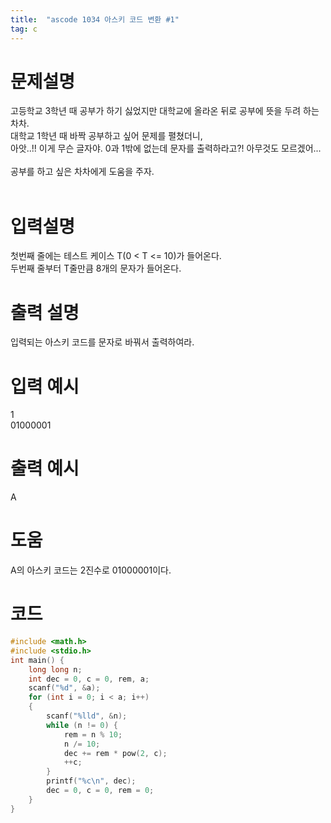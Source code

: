 ```yaml
---
title:  "ascode 1034 아스키 코드 변환 #1"
tag: c
---
```


# 문제설명

고등학교 3학년 때 공부가 하기 싫었지만 대학교에 올라온 뒤로 공부에 뜻을 두려 하는 차차.<br>
대학교 1학년 때 바짝 공부하고 싶어 문제를 펼쳤더니,<br>
아앗..!! 이게 무슨 글자야. 0과 1밖에 없는데 문자를 출력하라고?! 아무것도 모르겠어...<br>
<br>
공부를 하고 싶은 차차에게 도움을 주자.<br>
<br>
# 입력설명 

첫번째 줄에는 테스트 케이스 T(0 < T <= 10)가 들어온다.<br>
두번째 줄부터 T줄만큼 8개의 문자가 들어온다.

# 출력 설명
입력되는 아스키 코드를 문자로 바꿔서 출력하여라.
# 입력 예시
1 <br>
01000001
# 출력 예시
A
# 도움
A의 아스키 코드는 2진수로 01000001이다.

# 코드

```c
#include <math.h>
#include <stdio.h>
int main() {
    long long n;
    int dec = 0, c = 0, rem, a;
    scanf("%d", &a);
    for (int i = 0; i < a; i++)
    {
        scanf("%lld", &n);
        while (n != 0) {
            rem = n % 10;
            n /= 10;
            dec += rem * pow(2, c);
            ++c;
        }
        printf("%c\n", dec);
        dec = 0, c = 0, rem = 0;
    }
}
```